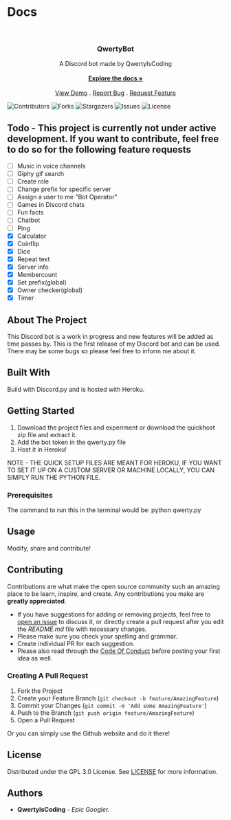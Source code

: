 # Docs
<br/>
<p align="center">
  <a href="https://github.com/QwertyIsCoding/QwertyBot">

  </a>

  <h3 align="center">QwertyBot</h3>

  <p align="center">
    A Discord bot made by QwertyIsCoding
    <br/>
    <br/>
    <a href="https://qwertyiscoding.github.io/QwertyBot/"><strong>Explore the docs »</strong></a>
    <br/>
    <br/>
    <a href="https://qwertybot.netlify.app">View Demo</a>
    .
    <a href="https://github.com/QwertyIsCoding/QwertyBot/issues">Report Bug</a>
    .
    <a href="https://github.com/QwertyIsCoding/QwertyBot/issues">Request Feature</a>
  </p>
</p>

![Contributors](https://img.shields.io/github/contributors/QwertyIsCoding/QwertyBot?color=dark-green) ![Forks](https://img.shields.io/github/forks/QwertyIsCoding/QwertyBot?style=social) ![Stargazers](https://img.shields.io/github/stars/QwertyIsCoding/QwertyBot?style=social) ![Issues](https://img.shields.io/github/issues/QwertyIsCoding/QwertyBot) ![License](https://img.shields.io/github/license/QwertyIsCoding/QwertyBot) 

## Todo - This project is currently not under active development. If you want to contribute, feel free to do so for the following feature requests 
- [ ] Music in voice channels
- [ ] Giphy gif search
- [ ] Create role
- [ ] Change prefix for specific server
- [ ] Assign a user to me "Bot Operator"
- [ ] Games in Discord chats
- [ ] Fun facts
- [ ] Chatbot
- [ ] Ping
- [x] Calculator
- [x] Coinflip
- [x] Dice
- [x] Repeat text
- [x] Server info
- [x] Membercount
- [x] Set prefix(global)
- [x] Owner checker(global)
- [x] Timer

## About The Project
This Discord bot is a work in progress and new features will be added as time passes by. This is the first release of my Discord bot and can be used. There may be some bugs so please feel free to inform me about it.

## Built With

Build with Discord.py and is hosted with Heroku.

## Getting Started

1. Download the project files and experiment or download the quickhost zip file and extract it. 
2. Add the bot token in the qwerty.py file
3. Host it in Heroku!

NOTE - THE QUICK SETUP FILES ARE MEANT FOR HEROKU, IF YOU WANT TO SET IT UP ON A CUSTOM SERVER OR MACHINE LOCALLY, YOU CAN SIMPLY RUN THE PYTHON FILE.

### Prerequisites

The command to run this in the terminal would be:
python qwerty.py

## Usage

Modify, share and contribute!

## Contributing

Contributions are what make the open source community such an amazing place to be learn, inspire, and create. Any contributions you make are **greatly appreciated**.
* If you have suggestions for adding or removing projects, feel free to [open an issue](https://github.com/QwertyIsCoding/QwertyBot/issues/new) to discuss it, or directly create a pull request after you edit the *README.md* file with necessary changes.
* Please make sure you check your spelling and grammar.
* Create individual PR for each suggestion.
* Please also read through the [Code Of Conduct](https://github.com/QwertyIsCoding/QwertyBot/blob/main/CODE_OF_CONDUCT.md) before posting your first idea as well.

### Creating A Pull Request

1. Fork the Project
2. Create your Feature Branch (`git checkout -b feature/AmazingFeature`)
3. Commit your Changes (`git commit -m 'Add some AmazingFeature'`)
4. Push to the Branch (`git push origin feature/AmazingFeature`)
5. Open a Pull Request

Or you can simply use the Github website and do it there!

## License

Distributed under the GPL 3.0 License. See [LICENSE](https://github.com/QwertyIsCoding/QwertyBot/blob/main/LICENSE) for more information.

## Authors

* **QwertyIsCoding** - *Epic Googler.* 


